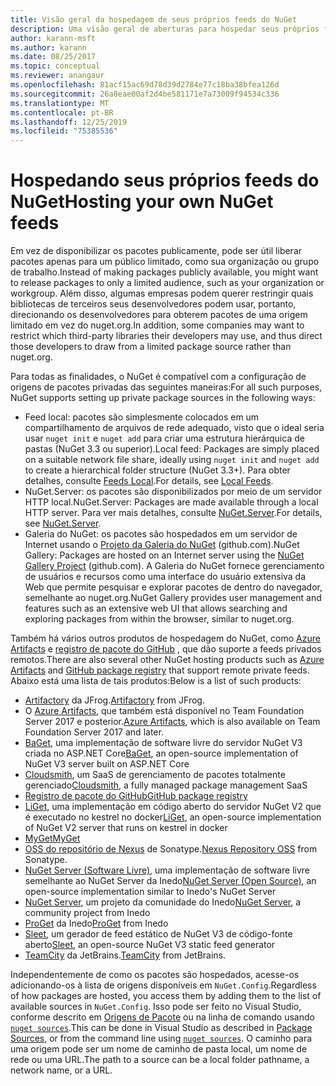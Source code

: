 ```yaml
---
title: Visão geral da hospedagem de seus próprios feeds do NuGet
description: Uma visão geral de aberturas para hospedar seus próprios feeds de pacote do NuGet ou galerias localmente ou remotamente.
author: karann-msft
ms.author: karann
ms.date: 08/25/2017
ms.topic: conceptual
ms.reviewer: anangaur
ms.openlocfilehash: 81acf15ac69d78d39d2784e77c18ba38bfea126d
ms.sourcegitcommit: 26a8eae00af2d4be581171e7a73009f94534c336
ms.translationtype: MT
ms.contentlocale: pt-BR
ms.lasthandoff: 12/25/2019
ms.locfileid: "75385536"
---
```

# <a name="hosting-your-own-nuget-feeds"></a><span data-ttu-id="0ef3c-103">Hospedando seus próprios feeds do NuGet</span><span class="sxs-lookup"><span data-stu-id="0ef3c-103">Hosting your own NuGet feeds</span></span>

<span data-ttu-id="0ef3c-104">Em vez de disponibilizar os pacotes publicamente, pode ser útil liberar pacotes apenas para um público limitado, como sua organização ou grupo de trabalho.</span><span class="sxs-lookup"><span data-stu-id="0ef3c-104">Instead of making packages publicly available, you might want to release packages to only a limited audience, such as your organization or workgroup.</span></span> <span data-ttu-id="0ef3c-105">Além disso, algumas empresas podem querer restringir quais bibliotecas de terceiros seus desenvolvedores podem usar, portanto, direcionando os desenvolvedores para obterem pacotes de uma origem limitado em vez do nuget.org.</span><span class="sxs-lookup"><span data-stu-id="0ef3c-105">In addition, some companies may want to restrict which third-party libraries their developers may use, and thus direct those developers to draw from a limited package source rather than nuget.org.</span></span>

<span data-ttu-id="0ef3c-106">Para todas as finalidades, o NuGet é compatível com a configuração de origens de pacotes privadas das seguintes maneiras:</span><span class="sxs-lookup"><span data-stu-id="0ef3c-106">For all such purposes, NuGet supports setting up private package sources in the following ways:</span></span>

- <span data-ttu-id="0ef3c-107">Feed local: pacotes são simplesmente colocados em um compartilhamento de arquivos de rede adequado, visto que o ideal seria usar `nuget init` e `nuget add` para criar uma estrutura hierárquica de pastas (NuGet 3.3 ou superior).</span><span class="sxs-lookup"><span data-stu-id="0ef3c-107">Local feed: Packages are simply placed on a suitable network file share, ideally using `nuget init` and `nuget add` to create a hierarchical folder structure (NuGet 3.3+).</span></span> <span data-ttu-id="0ef3c-108">Para obter detalhes, consulte [Feeds Local](../hosting-packages/local-feeds.md).</span><span class="sxs-lookup"><span data-stu-id="0ef3c-108">For details, see [Local Feeds](../hosting-packages/local-feeds.md).</span></span>
- <span data-ttu-id="0ef3c-109">NuGet.Server: os pacotes são disponibilizados por meio de um servidor HTTP local.</span><span class="sxs-lookup"><span data-stu-id="0ef3c-109">NuGet.Server: Packages are made available through a local HTTP server.</span></span> <span data-ttu-id="0ef3c-110">Para ver mais detalhes, consulte [NuGet.Server](../hosting-packages/nuget-server.md).</span><span class="sxs-lookup"><span data-stu-id="0ef3c-110">For details, see [NuGet.Server](../hosting-packages/nuget-server.md).</span></span>
- <span data-ttu-id="0ef3c-111">Galeria do NuGet: os pacotes são hospedados em um servidor de Internet usando o [Projeto da Galeria do NuGet](https://github.com/NuGet/NuGetGallery#build-and-run-the-gallery-in-arbitrary-number-easy-steps) (github.com).</span><span class="sxs-lookup"><span data-stu-id="0ef3c-111">NuGet Gallery: Packages are hosted on an Internet server using the [NuGet Gallery Project](https://github.com/NuGet/NuGetGallery#build-and-run-the-gallery-in-arbitrary-number-easy-steps) (github.com).</span></span> <span data-ttu-id="0ef3c-112">A Galeria do NuGet fornece gerenciamento de usuários e recursos como uma interface do usuário extensiva da Web que permite pesquisar e explorar pacotes de dentro do navegador, semelhante ao nuget.org.</span><span class="sxs-lookup"><span data-stu-id="0ef3c-112">NuGet Gallery provides user management and features such as an extensive web UI that allows searching and exploring packages from within the browser, similar to nuget.org.</span></span>

<span data-ttu-id="0ef3c-113">Também há vários outros produtos de hospedagem do NuGet, como [Azure Artifacts](https://www.visualstudio.com/docs/package/nuget/publish) e [registro de pacote do GitHub](https://help.github.com/articles/configuring-nuget-for-use-with-github-package-registry) , que dão suporte a feeds privados remotos.</span><span class="sxs-lookup"><span data-stu-id="0ef3c-113">There are also several other NuGet hosting products such as [Azure Artifacts](https://www.visualstudio.com/docs/package/nuget/publish) and [GitHub package registry](https://help.github.com/articles/configuring-nuget-for-use-with-github-package-registry) that support remote private feeds.</span></span> <span data-ttu-id="0ef3c-114">Abaixo está uma lista de tais produtos:</span><span class="sxs-lookup"><span data-stu-id="0ef3c-114">Below is a list of such products:</span></span>

- <span data-ttu-id="0ef3c-115">[Artifactory](https://www.jfrog.com/artifactory/) da JFrog.</span><span class="sxs-lookup"><span data-stu-id="0ef3c-115">[Artifactory](https://www.jfrog.com/artifactory/) from JFrog.</span></span>
- <span data-ttu-id="0ef3c-116">O [Azure Artifacts](https://www.visualstudio.com/docs/package/nuget/publish), que também está disponível no Team Foundation Server 2017 e posterior.</span><span class="sxs-lookup"><span data-stu-id="0ef3c-116">[Azure Artifacts](https://www.visualstudio.com/docs/package/nuget/publish), which is also available on Team Foundation Server 2017 and later.</span></span>
- <span data-ttu-id="0ef3c-117">[BaGet](https://github.com/loic-sharma/BaGet), uma implementação de software livre do servidor NuGet V3 criada no ASP.NET Core</span><span class="sxs-lookup"><span data-stu-id="0ef3c-117">[BaGet](https://github.com/loic-sharma/BaGet), an open-source implementation of NuGet V3 server built on ASP.NET Core</span></span>
- <span data-ttu-id="0ef3c-118">[Cloudsmith](https://cloudsmith.io/l/nuget-feed/), um SaaS de gerenciamento de pacotes totalmente gerenciado</span><span class="sxs-lookup"><span data-stu-id="0ef3c-118">[Cloudsmith](https://cloudsmith.io/l/nuget-feed/), a fully managed package management SaaS</span></span>
- [<span data-ttu-id="0ef3c-119">Registro de pacote do GitHub</span><span class="sxs-lookup"><span data-stu-id="0ef3c-119">GitHub package registry</span></span>](https://help.github.com/articles/configuring-nuget-for-use-with-github-package-registry)
- <span data-ttu-id="0ef3c-120">[LiGet](https://github.com/ai-traders/liget), uma implementação em código aberto do servidor NuGet V2 que é executado no kestrel no docker</span><span class="sxs-lookup"><span data-stu-id="0ef3c-120">[LiGet](https://github.com/ai-traders/liget), an open-source implementation of NuGet V2 server that runs on kestrel in docker</span></span>
- [<span data-ttu-id="0ef3c-121">MyGet</span><span class="sxs-lookup"><span data-stu-id="0ef3c-121">MyGet</span></span>](https://myget.org)
- <span data-ttu-id="0ef3c-122">[OSS do repositório de Nexus](https://www.sonatype.com/nexus-repository-oss) de Sonatype.</span><span class="sxs-lookup"><span data-stu-id="0ef3c-122">[Nexus Repository OSS](https://www.sonatype.com/nexus-repository-oss) from Sonatype.</span></span>
- <span data-ttu-id="0ef3c-123">[NuGet Server (Software Livre)](https://github.com/svenkle/nuget-server), uma implementação de software livre semelhante ao NuGet Server da Inedo</span><span class="sxs-lookup"><span data-stu-id="0ef3c-123">[NuGet Server (Open Source)](https://github.com/svenkle/nuget-server), an open-source implementation similar to Inedo's NuGet Server</span></span>
- <span data-ttu-id="0ef3c-124">[NuGet Server](http://nugetserver.net/), um projeto da comunidade do Inedo</span><span class="sxs-lookup"><span data-stu-id="0ef3c-124">[NuGet Server](http://nugetserver.net/), a community project from Inedo</span></span>
- <span data-ttu-id="0ef3c-125">[ProGet](https://inedo.com/proget) da Inedo</span><span class="sxs-lookup"><span data-stu-id="0ef3c-125">[ProGet](https://inedo.com/proget) from Inedo</span></span>
- <span data-ttu-id="0ef3c-126">[Sleet](https://github.com/emgarten/sleet), um gerador de feed estático de NuGet V3 de código-fonte aberto</span><span class="sxs-lookup"><span data-stu-id="0ef3c-126">[Sleet](https://github.com/emgarten/sleet), an open-source NuGet V3 static feed generator</span></span>
- <span data-ttu-id="0ef3c-127">[TeamCity](https://www.jetbrains.com/teamcity/) da JetBrains.</span><span class="sxs-lookup"><span data-stu-id="0ef3c-127">[TeamCity](https://www.jetbrains.com/teamcity/) from JetBrains.</span></span>

<span data-ttu-id="0ef3c-128">Independentemente de como os pacotes são hospedados, acesse-os adicionando-os à lista de origens disponíveis em `NuGet.Config`.</span><span class="sxs-lookup"><span data-stu-id="0ef3c-128">Regardless of how packages are hosted, you access them by adding them to the list of available sources in `NuGet.Config`.</span></span> <span data-ttu-id="0ef3c-129">Isso pode ser feito no Visual Studio, conforme descrito em [Origens de Pacote](../consume-packages/install-use-packages-visual-studio.md#package-sources) ou na linha de comando usando [`nuget sources`](../reference/cli-reference/cli-ref-sources.md).</span><span class="sxs-lookup"><span data-stu-id="0ef3c-129">This can be done in Visual Studio as described in [Package Sources](../consume-packages/install-use-packages-visual-studio.md#package-sources), or from the command line using [`nuget sources`](../reference/cli-reference/cli-ref-sources.md).</span></span> <span data-ttu-id="0ef3c-130">O caminho para uma origem pode ser um nome de caminho de pasta local, um nome de rede ou uma URL.</span><span class="sxs-lookup"><span data-stu-id="0ef3c-130">The path to a source can be a local folder pathname, a network name, or a URL.</span></span>
